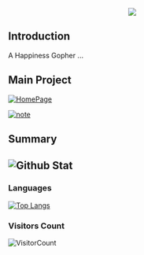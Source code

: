 <p align="center">
    <img align="center" src="https://raw.githubusercontent.com/egonelbre/gophers/master/.thumb/animation/gopher-dance-long-3x.gif"/>
</p>

## Introduction
A Happiness Gopher ...

## Main Project

[![HomePage](https://github-readme-stats.vercel.app/api/pin/?username=shit-hub&repo=shit-hub.github.io)](https://github.com/shit-hub/shit-hub.github.io)

[![note](https://github-readme-stats.vercel.app/api/pin/?username=shit-hub&repo=note)](https://github.com/shit-hub/note)

## Summary
![Github Stat](https://github-readme-stats.vercel.app/api?username=shit-hub&hide_title=true&show_icons=true&theme=buefy&hide_border=true)
---

### Languages
[![Top Langs](https://github-readme-stats.vercel.app/api/top-langs/?username=shit-hub&hide_title=true&hide_border=true)](https://github.com/shithub)

### Visitors Count 
![VisitorCount](https://profile-counter.glitch.me/{shit-hub}/count.svg)
